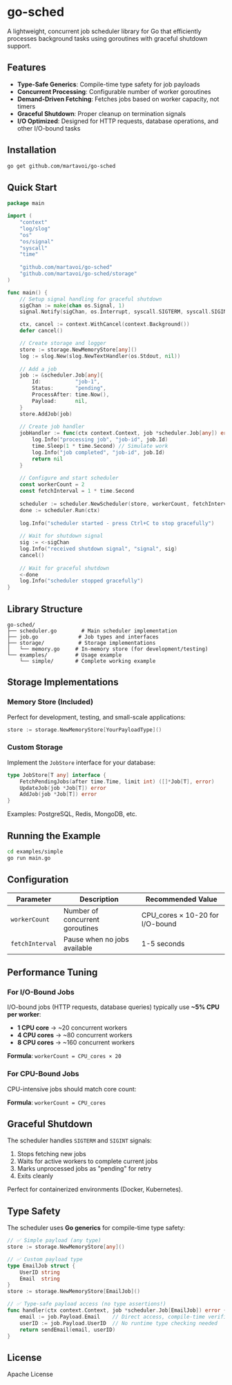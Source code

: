# go-sched

A lightweight, concurrent job scheduler library for Go that efficiently processes background tasks using goroutines with graceful shutdown support.

## Features

- **Type-Safe Generics**: Compile-time type safety for job payloads
- **Concurrent Processing**: Configurable number of worker goroutines  
- **Demand-Driven Fetching**: Fetches jobs based on worker capacity, not timers
- **Graceful Shutdown**: Proper cleanup on termination signals
- **I/O Optimized**: Designed for HTTP requests, database operations, and other I/O-bound tasks

## Installation

```bash
go get github.com/martavoi/go-sched
```

## Quick Start

```go
package main

import (
    "context"
    "log/slog"
    "os"
    "os/signal"
    "syscall"
    "time"
    
    "github.com/martavoi/go-sched"
    "github.com/martavoi/go-sched/storage"
)

func main() {
    // Setup signal handling for graceful shutdown
    sigChan := make(chan os.Signal, 1)
    signal.Notify(sigChan, os.Interrupt, syscall.SIGTERM, syscall.SIGINT)

    ctx, cancel := context.WithCancel(context.Background())
    defer cancel()

    // Create storage and logger
    store := storage.NewMemoryStore[any]()
    log := slog.New(slog.NewTextHandler(os.Stdout, nil))
    
    // Add a job
    job := &scheduler.Job[any]{
        Id:           "job-1",
        Status:       "pending",
        ProcessAfter: time.Now(),
        Payload:      nil,
    }
    store.AddJob(job)
    
    // Create job handler
    jobHandler := func(ctx context.Context, job *scheduler.Job[any]) error {
        log.Info("processing job", "job-id", job.Id)
        time.Sleep(1 * time.Second) // Simulate work
        log.Info("job completed", "job-id", job.Id)
        return nil
    }
    
    // Configure and start scheduler
    const workerCount = 2
    const fetchInterval = 1 * time.Second
    
    scheduler := scheduler.NewScheduler(store, workerCount, fetchInterval, jobHandler, log)
    done := scheduler.Run(ctx)
    
    log.Info("scheduler started - press Ctrl+C to stop gracefully")
    
    // Wait for shutdown signal
    sig := <-sigChan
    log.Info("received shutdown signal", "signal", sig)
    cancel()
    
    // Wait for graceful shutdown
    <-done
    log.Info("scheduler stopped gracefully")
}
```

## Library Structure

```
go-sched/
├── scheduler.go        # Main scheduler implementation
├── job.go             # Job types and interfaces
├── storage/           # Storage implementations
│   └── memory.go     # In-memory store (for development/testing)
└── examples/         # Usage example
    └── simple/       # Complete working example
```

## Storage Implementations

### Memory Store (Included)

Perfect for development, testing, and small-scale applications:

```go
store := storage.NewMemoryStore[YourPayloadType]()
```

### Custom Storage

Implement the `JobStore` interface for your database:

```go
type JobStore[T any] interface {
    FetchPendingJobs(after time.Time, limit int) ([]*Job[T], error)
    UpdateJob(job *Job[T]) error  
    AddJob(job *Job[T]) error
}
```

Examples: PostgreSQL, Redis, MongoDB, etc.

## Running the Example

```bash
cd examples/simple
go run main.go
```

## Configuration

| Parameter | Description | Recommended Value |
|-----------|-------------|-------------------|
| `workerCount` | Number of concurrent goroutines | CPU_cores × 10-20 for I/O-bound |
| `fetchInterval` | Pause when no jobs available | 1-5 seconds |

## Performance Tuning

### For I/O-Bound Jobs
I/O-bound jobs (HTTP requests, database queries) typically use **~5% CPU per worker**:

- **1 CPU core** → ~20 concurrent workers
- **4 CPU cores** → ~80 concurrent workers  
- **8 CPU cores** → ~160 concurrent workers

**Formula**: `workerCount = CPU_cores × 20`

### For CPU-Bound Jobs
CPU-intensive jobs should match core count:

**Formula**: `workerCount = CPU_cores`

## Graceful Shutdown

The scheduler handles `SIGTERM` and `SIGINT` signals:

1. Stops fetching new jobs
2. Waits for active workers to complete current jobs
3. Marks unprocessed jobs as "pending" for retry
4. Exits cleanly

Perfect for containerized environments (Docker, Kubernetes).

## Type Safety

The scheduler uses **Go generics** for compile-time type safety:

```go
// ✅ Simple payload (any type)
store := storage.NewMemoryStore[any]()

// ✅ Custom payload type
type EmailJob struct {
    UserID string
    Email  string
}
store := storage.NewMemoryStore[EmailJob]()

// ✅ Type-safe payload access (no type assertions!)
func handler(ctx context.Context, job *scheduler.Job[EmailJob]) error {
    email := job.Payload.Email    // Direct access, compile-time verified
    userID := job.Payload.UserID  // No runtime type checking needed
    return sendEmail(email, userID)
}
```

## License

Apache License
